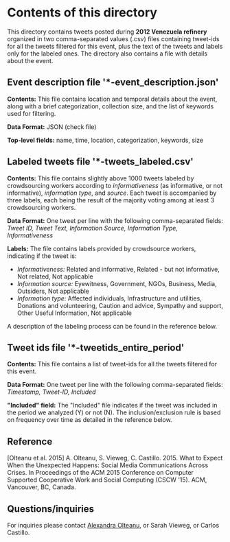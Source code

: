 Contents of this directory
==========================
This directory contains tweets posted during **2012 Venezuela refinery** organized in two comma-separated values (.csv) files containing tweet-ids for all the tweets filtered for this event, plus the text of the tweets and labels only for the labeled ones. The directory also contains a file with details about the event.

Event description file '*-event_description.json'
-------------------------------------------------
**Contents:** This file contains location and temporal details about the event, along with a brief categorization, collection size, and the list of keywords used for filtering.

**Data Format:** JSON (check file)

**Top-level fields:** name, time, location, categorization, keywords, size

Labeled tweets file '*-tweets_labeled.csv'
------------------------------------------
**Contents:** This file contains slightly above 1000 tweets labeled by crowdsourcing workers according to *informativeness* (as informative, or not informative), *information type*, and *source*. Each tweet is accompanied by three labels, each being the result of the majority voting among at least 3 crowdsourcing workers.

**Data Format:** One tweet per line with the following comma-separated fields:
*Tweet ID, Tweet Text, Information Source, Information Type, Informativeness*

**Labels:**
The file contains labels provided by crowdsource workers, indicating if the tweet is:

 - *Informativeness:* Related and informative, Related - but not informative, Not related, Not applicable
 - *Information source:* Eyewitness, Government, NGOs, Business, Media, Outsiders, Not applicable
 - *Information type:* Affected individuals, Infrastructure and utilities, Donations and volunteering, Caution and advice, Sympathy and support, Other Useful Information, Not applicable

A description of the labeling process can be found in the reference below.

Tweet ids file '*-tweetids_entire_period'
-----------------------------------------
**Contents:** This file contains a list of tweet-ids for all the tweets filtered for this event.

**Data Format:** One tweet per line with the following comma-separated fields:
  *Timestamp, Tweet-ID, Included*

**"Included" field:**
The "Included" file indicates if the tweet was included in the period we analyzed (Y) or not (N). The inclusion/exclusion rule is based on frequency over time as detailed in the reference below.

Reference
---------
[Olteanu et al. 2015] A. Olteanu, S. Vieweg, C. Castillo. 2015. What to Expect When the Unexpected Happens: Social Media Communications Across Crises. In Proceedings of the ACM 2015 Conference on Computer Supported Cooperative Work and Social Computing (CSCW '15). ACM, Vancouver, BC, Canada.

Questions/inquiries
-------------------
For inquiries please contact [Alexandra Olteanu](mailto:alexandra.olteanu@epfl.ch), or Sarah Vieweg, or Carlos Castillo.
 
